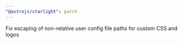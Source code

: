```yaml
---
"@astrojs/starlight": patch
---
```


Fix escaping of non-relative user config file paths for custom CSS and logos
